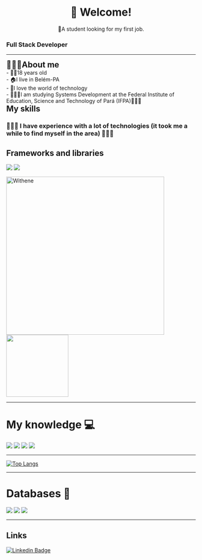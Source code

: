 

<h1 align="center">
   👀 Welcome!
</h1><p align="center">🚀A student looking for my first job.</p>
<h3> Full Stack Developer</h3>
<hr>
<h2 style="margin: 0 auto;">👨🏻‍🔧About me </h2>
<p style="margin: 0 auto;">- 🧑🏻18 years old</p>
<p style="margin: 0 auto;">- 🏠I live in Belém-PA</p>
<p style="margin: 0 auto;">- 🖤I love the world of technology</p>
<p style="margin: 0 auto;">- 👨🏻‍🎓I am studying Systems Development at the Federal Institute of Education, Science and Technology of Pará (IFPA)👨🏻‍🎓</p>
<h2 style="margin: 0 auto;">My skills</h2>
<h3>👨🏻‍💻 I have experience with a lot of technologies (it took me a while to find myself in the area) 👨🏻‍💻</h3>
    <h2>Frameworks and libraries</h2>
     <p align="left">
      <img src="https://img.shields.io/badge/Node.js-43853D?style=for-the-badge&logo=node.js&logoColor=white"/> <img src="https://img.shields.io/badge/TypeScript-007ACC?style=for-the-badge&logo=typescript&logoColor=white"/>
 


<img src="https://github-readme-stats.vercel.app/api?username=withene&count_private=true&show_icons=true&theme=radical" alt="Withene" width="420"/><img src="https://github-readme-streak-stats.herokuapp.com/?user=withene&theme=radical&count_private=true&show_icons=true&title_color=6e40c9&icon_color=6e40c9&line_height=10" height ="165"/>
<hr>


<h1>
   My knowledge 💻
</h1>


 <img src="https://img.shields.io/badge/JavaScript-323330?style=for-the-badge&logo=javascript&logoColor=F7DF1E"/> <img src="https://img.shields.io/badge/HTML-orange?style=for-the-badge&logo=html5&logoColor=white"/> <img src="https://img.shields.io/badge/CSS-blue?&style=for-the-badge&logo=css3&logoColor=white"/>  <img src="https://img.shields.io/badge/React-20232A?style=for-the-badge&logo=react&logoColor=61DAFB"/>

 <hr>

[![Top Langs](https://github-readme-stats.vercel.app/api/top-langs/?username=withene&layout=compact&theme=radical)](https://github.com/anuraghazra/github-readme-stats)

<hr>
<h1>
  Databases 💾
</h1>

<img src="https://img.shields.io/badge/MySQL-00000F?style=for-the-badge&logo=mysql&logoColor=white"/> <img src="https://img.shields.io/badge/MongoDB-4EA94B?style=for-the-badge&logo=mongodb&logoColor=white"/> <img src="https://img.shields.io/badge/SQLite-07405E?style=for-the-badge&logo=sqlite&logoColor=white"/>

<hr>



## Links

[![Linkedin Badge](https://img.shields.io/badge/LinkedIn-0077B5?style=for-the-badge&logo=linkedin&logoColor=white=https://www.linkedin.com/in/withene-costa/)]( https://www.linkedin.com/in/withene-costa/)
